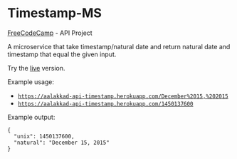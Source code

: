 # Timestamp-MS

[FreeCodeCamp](https://freecodecamp.com) - API Project

A microservice that take timestamp/natural date and return natural date and timestamp that equal the given input.

Try the [live](https://aalakkad-api-timestamp.herokuapp.com/) version.

Example usage:
- [`https://aalakkad-api-timestamp.herokuapp.com/December%2015,%202015`](https://aalakkad-api-timestamp.herokuapp.com/December%2015,%202015)
- [`https://aalakkad-api-timestamp.herokuapp.com/1450137600`](https://aalakkad-api-timestamp.herokuapp.com/1450137600)

Example output:
```
{
  "unix": 1450137600,
  "natural": "December 15, 2015"
}
```
